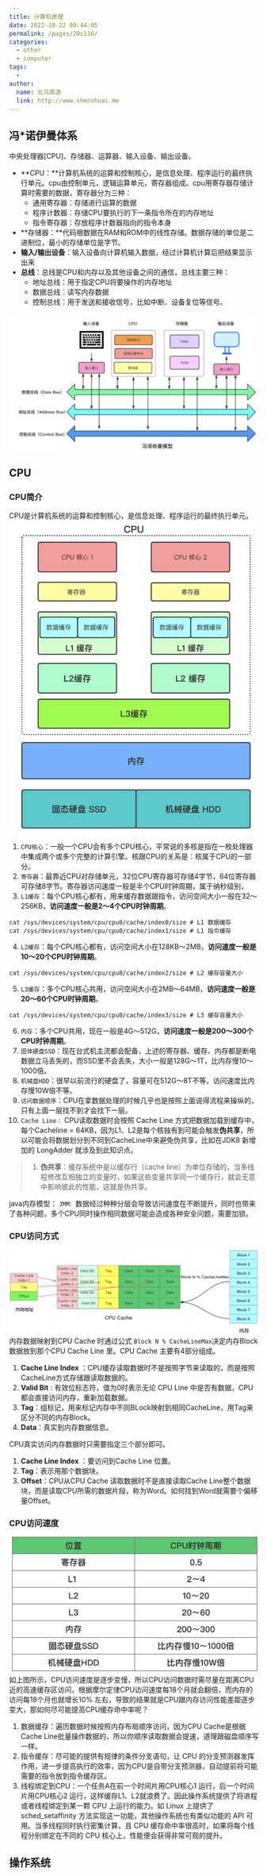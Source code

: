 ```yaml
---
title: 计算机原理
date: 2022-10-22 00:44:05
permalink: /pages/29c116/
categories:
  - other
  - computer
tags:
  - 
author: 
  name: 北鸟南游
  link: http://www.shenshuai.me
---
```

## 冯*诺伊曼体系
中央处理器[CPU]、存储器、运算器、输入设备、输出设备。

- **CPU：**计算机系统的运算和控制核心，是信息处理、程序运行的最终执行单元。cpu由控制单元，逻辑运算单元，寄存器组成。cpu用寄存器存储计算时需要的数据，寄存器分为三种：
   - 通用寄存器：存储进行运算的数据
   - 程序计数器：存储CPU要执行的下一条指令所在的内存地址
   - 指令寄存器：存放程序计数器指向的指令本身
- **存储器：**代码根数据在RAM和ROM中的线性存储。数据存储的单位是二进制位，最小的存储单位是字节。
- **输入/输出设备**：输入设备向计算机输入数据，经过计算机计算后把结果显示出来
- **总线**：总线是CPU和内存以及其他设备之间的通信，总线主要三种：
   - 地址总线：用于指定CPU将要操作的内存地址
   - 数据总线：读写内存数据
   - 控制总线：用于发送和接收信号，比如中断、设备复位等信号。

![tixi.png](/assets/images/tixi.png)
## CPU
### CPU简介
CPU是计算机系统的运算和控制核心，是信息处理、程序运行的最终执行单元。
![cpu-03.png](/assets/images/cpu-03.png)

1.  `CPU核心`：一般一个CPU会有多个CPU核心，平常说的多核是指在一枚处理器中集成两个或多个完整的计算引擎。核跟CPU的关系是：核属于CPU的一部分。 
2.  `寄存器`：最靠近CPU对存储单元，32位CPU寄存器可存储4字节，64位寄存器可存储8字节。寄存器访问速度一般是半个CPU时钟周期，属于纳秒级别， 
3.  `L1缓存`：每个CPU核心都有，用来缓存数据跟指令，访问空间大小一般在32～256KB，**访问速度一般是2～4个CPU时钟周期**。 
```
cat /sys/devices/system/cpu/cpu0/cache/index0/size # L1 数据缓存
cat /sys/devices/system/cpu/cpu0/cache/index1/size # L1 指令缓存
```

4.  `L2缓存`：每个CPU核心都有，访问空间大小在128KB～2MB，**访问速度一般是10～20个CPU时钟周期**。 
```
cat /sys/devices/system/cpu/cpu0/cache/index2/size # L2 缓存容量大小
```

5.  `L3缓存`：多个CPU核心共用，访问空间大小在2MB～64MB，**访问速度一般是20～60个CPU时钟周期**。 
```
cat /sys/devices/system/cpu/cpu0/cache/index3/size # L3 缓存容量大小
```

6.  `内存`：多个CPU共用，现在一般是4G～512G，**访问速度一般是200～300个CPU时钟周期**。 
7.  `固体硬盘SSD`：现在台式机主流都会配备，上述的寄存器、缓存、内存都是断电数据立马丢失的，而SSD里不会丢失，大小一般是128G～1T，比内存慢10～1000倍。 
8.  `机械盘HDD`：很早以前流行的硬盘了，容量可在512G～8T不等，访问速度比内存慢10W倍不等。 
9.  `访问数据顺序`：CPU在拿数据处理的时候几乎也是按照上面说得流程来操纵的，只有上面一层找不到才会找下一层。 
10.  `Cache Line` :  CPU读取数据时会按照 Cache Line 方式把数据加载到缓存中，每个Cacheline = 64KB，因为L1、L2是每个核独有到可能会触发**伪共享**，所以可能会将数据划分到不同到CacheLine中来避免伪共享，比如在JDK8 新增加的 LongAdder 就涉及到此知识点。 

> 1. **伪共享**：缓存系统中是以缓存行（cache line）为单位存储的，当多线程修改互相独立的变量时，如果这些变量共享同一个缓存行，就会无意中影响彼此的性能，这就是伪共享。


java内存模型： `JMM`:  数据经过种种分层会导致访问速度在不断提升，同时也带来了各种问题，多个CPU同时操作相同数据可能会造成各种安全问题，需要加锁。
### CPU访问方式
![cpu-04.png](/assets/images/cpu-04.png)
内存数据映射到CPU Cache 时通过公式 `Block N % CacheLineMax`决定内存Block数据放到那个CPU Cache Line 里。CPU Cache 主要有4部分组成。

1. **Cache Line Index** ：CPU缓存读取数据时不是按照字节来读取的，而是按照CacheLine方式存储跟读取数据的。
2. **Valid Bit** : 有效位标志符，值为0时表示无论 CPU Line 中是否有数据，CPU 都会直接访问内存，重新加载数据。
3. **Tag**：组标记，用来标记内存中不同BLock映射到相同CacheLine，用Tag来区分不同的内存Block。
4. **Data**：真实到内存数据信息。

CPU真实访问内存数据时只需要指定三个部分即可。

1. **Cache Line Index** ：要访问到Cache Line 位置。
2. **Tag**：表示用那个数据块。
3. **Offset**：CPU从CPU Cache 读取数据时不是直接读取Cache Line整个数据块，而是读取CPU所需的数据片段，称为Word。如何找到Word就需要个偏移量Offset。
### CPU访问速度
![cpu-05.png](/assets/images/cpu-05.png)
如上图所示，CPU访问速度是逐步变慢，所以CPU访问数据时需尽量在距离CPU近的高速缓存区访问，根据摩尔定律CPU访问速度每18个月就会翻倍，而内存的访问每18个月也就增长10% 左右，导致的结果就是CPU跟内存访问性能差距逐步变大，那如何尽可能提高CPU缓存命中率呢？

1. 数据缓存：遍历数据时候按照内存布局顺序访问，因为CPU Cache是根据Cache Line批量操作数据的，所以你顺序读取数据会提速，道理跟磁盘顺序写一样。
2. 指令缓存：尽可能的提供有规律的条件分支语句，让 CPU 的分支预测器发挥作用，进一步提高执行的效率，因为CPU是自带分支预测器，自动提前将可能需要的指令放到指令缓存区。
3. 线程绑定到CPU：一个任务A在前一个时间片用CPU核心1 运行，后一个时间片用CPU核心2 运行，这样缓存L1、L2就浪费了。因此操作系统提供了将进程或者线程绑定到某一颗 CPU 上运行的能力。如 Linux 上提供了 sched_setaffinity 方法实现这一功能，其他操作系统也有类似功能的 API 可用。当多线程同时执行密集计算，且 CPU 缓存命中率很高时，如果将每个线程分别绑定在不同的 CPU 核心上，性能便会获得非常可观的提升。
## 操作系统



